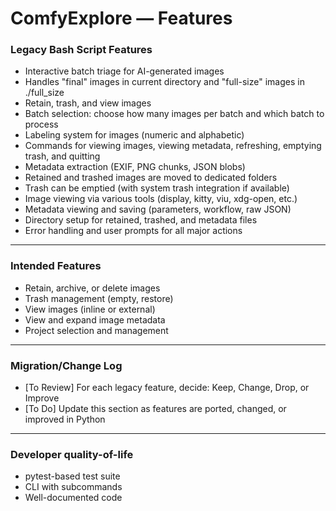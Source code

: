 # ComfyExplore — Features

### Legacy Bash Script Features

- Interactive batch triage for AI-generated images
- Handles "final" images in current directory and "full-size" images in ./full_size
- Retain, trash, and view images
- Batch selection: choose how many images per batch and which batch to process
- Labeling system for images (numeric and alphabetic)
- Commands for viewing images, viewing metadata, refreshing, emptying trash, and quitting
- Metadata extraction (EXIF, PNG chunks, JSON blobs)
- Retained and trashed images are moved to dedicated folders
- Trash can be emptied (with system trash integration if available)
- Image viewing via various tools (display, kitty, viu, xdg-open, etc.)
- Metadata viewing and saving (parameters, workflow, raw JSON)
- Directory setup for retained, trashed, and metadata files
- Error handling and user prompts for all major actions

---
### Intended Features

- Retain, archive, or delete images
- Trash management (empty, restore)
- View images (inline or external)
- View and expand image metadata
- Project selection and management

---
### Migration/Change Log

- [To Review] For each legacy feature, decide: Keep, Change, Drop, or Improve
- [To Do] Update this section as features are ported, changed, or improved in Python

---
### Developer quality-of-life

- pytest-based test suite
- CLI with subcommands
- Well-documented code
